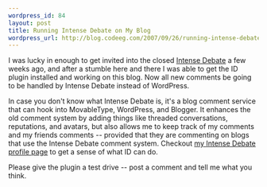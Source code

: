 ```yaml
--- 
wordpress_id: 84
layout: post
title: Running Intense Debate on My Blog
wordpress_url: http://blog.codeeg.com/2007/09/26/running-intense-debate-on-my-blog/
---
```

I was lucky in enough to get invited into the closed <a title="Intense Debate website" href="http://www.intensedebate.com">Intense Debate</a> a few weeks ago, and after a stumble here and there I was able to get the ID plugin installed and working on this blog.  Now all new comments be going to be handled by Intense Debate instead of WordPress.

In case you don't know what Intense Debate is, it's a blog comment service that can hook into MovableType, WordPress, and Blogger.  It enhances the old comment system by adding things like threaded conversations, reputations, and avatars, but also allows me to keep track of my comments and my friends comments -- provided that they are commenting on blogs that use the Intense Debate comment system.  Checkout <a title="My Intense Debate profile" href="http://www.intensedebate.com/users/444">my Intense Debate profile page</a> to get a sense of what ID can do.

Please give the plugin a test drive -- post a comment and tell me what you think.
